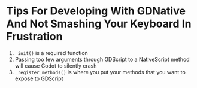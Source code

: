 # Tips For Developing With GDNative And Not Smashing Your Keyboard In Frustration
1. `_init()` is a required function
2. Passing too few arguments through GDScript to a NativeScript method will cause Godot to silently crash
3. `_register_methods()` is where you put your methods that you want to expose to GDScript
